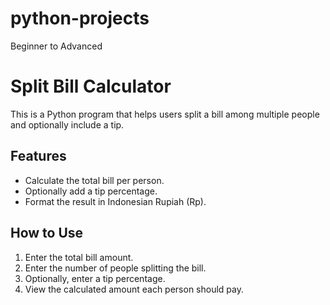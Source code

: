 # python-projects
Beginner to Advanced

# Split Bill Calculator

This is a Python program that helps users split a bill among multiple people and optionally include a tip.

## Features
- Calculate the total bill per person.
- Optionally add a tip percentage.
- Format the result in Indonesian Rupiah (Rp).

## How to Use
1. Enter the total bill amount.
2. Enter the number of people splitting the bill.
3. Optionally, enter a tip percentage.
4. View the calculated amount each person should pay.
